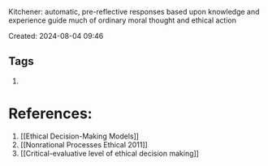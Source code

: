 Kitchener:  automatic, pre-reflective responses based upon knowledge and experience guide much of ordinary moral thought and ethical action


Created: 2024-08-04 09:46





## Tags
1. 

# References:
1. [[Ethical Decision-Making Models]]
2. [[Nonrational Processes Ethical 2011]]
3. [[Critical-evaluative level of ethical decision making]]



